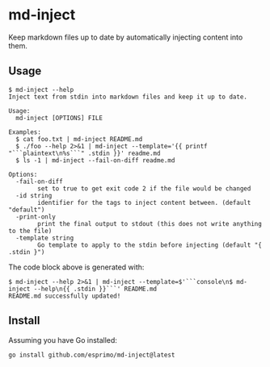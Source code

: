 # md-inject

Keep markdown files up to date by automatically injecting content into them.

## Usage

<!-- START md-inject:default -->
```console
$ md-inject --help
Inject text from stdin into markdown files and keep it up to date.

Usage:
  md-inject [OPTIONS] FILE

Examples:
  $ cat foo.txt | md-inject README.md
  $ ./foo --help 2>&1 | md-inject --template='{{ printf "```plaintext\n%s```" .stdin }}' readme.md
  $ ls -1 | md-inject --fail-on-diff readme.md

Options:
  -fail-on-diff
    	set to true to get exit code 2 if the file would be changed
  -id string
    	identifier for the tags to inject content between. (default "default")
  -print-only
    	print the final output to stdout (this does not write anything to the file)
  -template string
    	Go template to apply to the stdin before injecting (default "{ .stdin }")
```
<!-- END md-inject:default -->

The code block above is generated with:

```console
$ md-inject --help 2>&1 | md-inject --template=$'```console\n$ md-inject --help\n{{ .stdin }}```' README.md
README.md successfully updated!
```

## Install

Assuming you have Go installed:

```text
go install github.com/esprimo/md-inject@latest
```